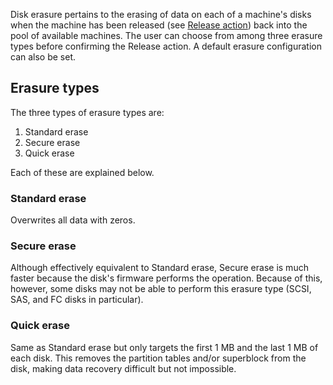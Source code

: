<!-- deb-2-7-cli
||2.7|2.8|2.9|
|-----:|:-----:|:-----:|:-----:|
|Snap|[CLI](/t/disk-erasure/2610) ~ [UI](/t/disk-erasure/2611)|[CLI](/t/disk-erasure/2612) ~ [UI](/t/disk-erasure/2613)|[CLI](/t/disk-erasure/2614) ~ [UI](/t/disk-erasure/2615)|
|Packages|CLI ~ [UI](/t/disk-erasure/2617)|[CLI](/t/disk-erasure/2618) ~ [UI](/t/disk-erasure/2619)|[CLI](/t/disk-erasure/2620) ~ [UI](/t/disk-erasure/2621)|
 deb-2-7-cli -->

<!-- deb-2-7-ui
||2.7|2.8|2.9|
|-----:|:-----:|:-----:|:-----:|
|Snap|[CLI](/t/disk-erasure/2610) ~ [UI](/t/disk-erasure/2611)|[CLI](/t/disk-erasure/2612) ~ [UI](/t/disk-erasure/2613)|[CLI](/t/disk-erasure/2614) ~ [UI](/t/disk-erasure/2615)|
|Packages|[CLI](/t/disk-erasure/2616) ~ UI|[CLI](/t/disk-erasure/2618) ~ [UI](/t/disk-erasure/2619)|[CLI](/t/disk-erasure/2620) ~ [UI](/t/disk-erasure/2621)|
 deb-2-7-ui -->

<!-- deb-2-8-cli
||2.7|2.8|2.9|
|-----:|:-----:|:-----:|:-----:|
|Snap|[CLI](/t/disk-erasure/2610) ~ [UI](/t/disk-erasure/2611)|[CLI](/t/disk-erasure/2612) ~ [UI](/t/disk-erasure/2613)|[CLI](/t/disk-erasure/2614) ~ [UI](/t/disk-erasure/2615)|
|Packages|[CLI](/t/disk-erasure/2616) ~ [UI](/t/disk-erasure/2617)|CLI ~ [UI](/t/disk-erasure/2619)|[CLI](/t/disk-erasure/2620) ~ [UI](/t/disk-erasure/2621)|
 deb-2-8-cli -->

<!-- deb-2-8-ui
||2.7|2.8|2.9|
|-----:|:-----:|:-----:|:-----:|
|Snap|[CLI](/t/disk-erasure/2610) ~ [UI](/t/disk-erasure/2611)|[CLI](/t/disk-erasure/2612) ~ [UI](/t/disk-erasure/2613)|[CLI](/t/disk-erasure/2614) ~ [UI](/t/disk-erasure/2615)|
|Packages|[CLI](/t/disk-erasure/2616) ~ [UI](/t/disk-erasure/2617)|[CLI](/t/disk-erasure/2618) ~ UI|[CLI](/t/disk-erasure/2620) ~ [UI](/t/disk-erasure/2621)|
 deb-2-8-ui -->

<!-- deb-2-9-cli
||2.7|2.8|2.9|
|-----:|:-----:|:-----:|:-----:|
|Snap|[CLI](/t/disk-erasure/2610) ~ [UI](/t/disk-erasure/2611)|[CLI](/t/disk-erasure/2612) ~ [UI](/t/disk-erasure/2613)|[CLI](/t/disk-erasure/2614) ~ [UI](/t/disk-erasure/2615)|
|Packages|[CLI](/t/disk-erasure/2616) ~ [UI](/t/disk-erasure/2617)|[CLI](/t/disk-erasure/2618) ~ [UI](/t/disk-erasure/2619)|CLI ~ [UI](/t/disk-erasure/2621)|
 deb-2-9-cli -->

<!-- deb-2-9-ui
||2.7|2.8|2.9|
|-----:|:-----:|:-----:|:-----:|
|Snap|[CLI](/t/disk-erasure/2610) ~ [UI](/t/disk-erasure/2611)|[CLI](/t/disk-erasure/2612) ~ [UI](/t/disk-erasure/2613)|[CLI](/t/disk-erasure/2614) ~ [UI](/t/disk-erasure/2615)|
|Packages|[CLI](/t/disk-erasure/2616) ~ [UI](/t/disk-erasure/2617)|[CLI](/t/disk-erasure/2618) ~ [UI](/t/disk-erasure/2619)|[CLI](/t/disk-erasure/2620) ~ UI|
 deb-2-9-ui -->

<!-- snap-2-7-cli
||2.7|2.8|2.9|
|-----:|:-----:|:-----:|:-----:|
|Snap|CLI ~ [UI](/t/disk-erasure/2611)|[CLI](/t/disk-erasure/2612) ~ [UI](/t/disk-erasure/2613)|[CLI](/t/disk-erasure/2614) ~ [UI](/t/disk-erasure/2615)|
|Packages|[CLI](/t/disk-erasure/2616) ~ [UI](/t/disk-erasure/2617)|[CLI](/t/disk-erasure/2618) ~ [UI](/t/disk-erasure/2619)|[CLI](/t/disk-erasure/2620) ~ [UI](/t/disk-erasure/2621)|
 snap-2-7-cli -->

<!-- snap-2-7-ui
||2.7|2.8|2.9|
|-----:|:-----:|:-----:|:-----:|
|Snap|[CLI](/t/disk-erasure/2610) ~ UI|[CLI](/t/disk-erasure/2612) ~ [UI](/t/disk-erasure/2613)|[CLI](/t/disk-erasure/2614) ~ [UI](/t/disk-erasure/2615)|
|Packages|[CLI](/t/disk-erasure/2616) ~ [UI](/t/disk-erasure/2617)|[CLI](/t/disk-erasure/2618) ~ [UI](/t/disk-erasure/2619)|[CLI](/t/disk-erasure/2620) ~ [UI](/t/disk-erasure/2621)|
 snap-2-7-ui -->

<!-- snap-2-8-cli
||2.7|2.8|2.9|
|-----:|:-----:|:-----:|:-----:|
|Snap|[CLI](/t/disk-erasure/2610) ~ [UI](/t/disk-erasure/2611)|CLI ~ [UI](/t/disk-erasure/2613)|[CLI](/t/disk-erasure/2614) ~ [UI](/t/disk-erasure/2615)|
|Packages|[CLI](/t/disk-erasure/2616) ~ [UI](/t/disk-erasure/2617)|[CLI](/t/disk-erasure/2618) ~ [UI](/t/disk-erasure/2619)|[CLI](/t/disk-erasure/2620) ~ [UI](/t/disk-erasure/2621)|
 snap-2-8-cli -->

<!-- snap-2-8-ui
||2.7|2.8|2.9|
|-----:|:-----:|:-----:|:-----:|
|Snap|[CLI](/t/disk-erasure/2610) ~ [UI](/t/disk-erasure/2611)|[CLI](/t/disk-erasure/2612) ~ UI|[CLI](/t/disk-erasure/2614) ~ [UI](/t/disk-erasure/2615)|
|Packages|[CLI](/t/disk-erasure/2616) ~ [UI](/t/disk-erasure/2617)|[CLI](/t/disk-erasure/2618) ~ [UI](/t/disk-erasure/2619)|[CLI](/t/disk-erasure/2620) ~ [UI](/t/disk-erasure/2621)|
 snap-2-8-ui -->

<!-- snap-2-9-cli
||2.7|2.8|2.9|
|-----:|:-----:|:-----:|:-----:|
|Snap|[CLI](/t/disk-erasure/2610) ~ [UI](/t/disk-erasure/2611)|[CLI](/t/disk-erasure/2612) ~ [UI](/t/disk-erasure/2613)|CLI ~ [UI](/t/disk-erasure/2615)|
|Packages|[CLI](/t/disk-erasure/2616) ~ [UI](/t/disk-erasure/2617)|[CLI](/t/disk-erasure/2618) ~ [UI](/t/disk-erasure/2619)|[CLI](/t/disk-erasure/2620) ~ [UI](/t/disk-erasure/2621)|
 snap-2-9-cli -->

<!-- snap-2-9-ui
||2.7|2.8|2.9|
|-----:|:-----:|:-----:|:-----:|
|Snap|[CLI](/t/disk-erasure/2610) ~ [UI](/t/disk-erasure/2611)|[CLI](/t/disk-erasure/2612) ~ [UI](/t/disk-erasure/2613)|[CLI](/t/disk-erasure/2614) ~ UI|
|Packages|[CLI](/t/disk-erasure/2616) ~ [UI](/t/disk-erasure/2617)|[CLI](/t/disk-erasure/2618) ~ [UI](/t/disk-erasure/2619)|[CLI](/t/disk-erasure/2620) ~ [UI](/t/disk-erasure/2621)|
 snap-2-9-ui -->

Disk erasure pertains to the erasing of data on each of a machine's disks when the machine has been released (see [Release action](/t/concepts-and-terms/785#heading--release)) back into the pool of available machines. The user can choose from among three erasure types before confirming the Release action. A default erasure configuration can also be set.

<h2 id="heading--erasure-types">Erasure types</h2>

The three types of erasure types are:

1.   Standard erase
2.   Secure erase
3.   Quick erase

Each of these are explained below.

<h3 id="heading--standard-erase">Standard erase</h3>

Overwrites all data with zeros.

<h3 id="heading--secure-erase">Secure erase</h3>

Although effectively equivalent to Standard erase, Secure erase is much faster because the disk's firmware performs the operation. Because of this, however, some disks may not be able to perform this erasure type (SCSI, SAS, and FC disks in particular).

<h3 id="heading--quick-erase">Quick erase</h3>

Same as Standard erase but only targets the first 1 MB and the last 1 MB of each disk. This removes the partition tables and/or superblock from the disk, making data recovery difficult but not impossible.

<!-- deb-2-7-ui deb-2-8-ui deb-2-9-ui snap-2-8-ui snap-2-9-ui snap-2-7-ui
<h2 id="heading--default-configuration">Default configuration</h2>

A default erasure configuration can be set on the 'Settings' page by selecting the 'Storage' tab.

<a href="https://assets.ubuntu.com/v1/4e90c4c7-installconfig-storage-erasure__defaults.png" target = "_blank"><img src="https://assets.ubuntu.com/v1/4e90c4c7-installconfig-storage-erasure__defaults.png"></a>

If option 'Erase machines' disks prior to releasing' is chosen then users will be compelled to use disk erasure. That option will be pre-filled in the machine's view and the user will be unable to remove the option.

With the above defaults, the machine's view will look like this when the Release action is chosen:

<a href="https://assets.ubuntu.com/v1/66e1dcc2-installconfig-storage-erasure__defaults-node.png" target = "_blank"><img src="https://assets.ubuntu.com/v1/66e1dcc2-installconfig-storage-erasure__defaults-node.png"></a>

Where 'secure erase' and 'quick erase' can then be configured by the user.

<h2 id="heading--order-of-preference">Order of preference</h2>

If all three options are checked when the machine is released the following order of preference is applied:

1.  Use 'secure erase' if the disk supports it
2.  If it does not then use 'quick erase'
deb-2-7-ui deb-2-8-ui deb-2-9-ui snap-2-8-ui snap-2-9-ui snap-2-7-ui -->

<!-- deb-2-7-cli deb-2-8-cli deb-2-9-cli snap-2-8-cli snap-2-9-cli snap-2-7-cli

<h2>Erasure procedure</h2>

When using the [MAAS CLI](/t/maas-cli/802), you can erase a disk when releasing an individual machine.  Note that this option is not available when releasing multiple machines, so you'll want to make sure you're using:

```
maas $PROFILE machine release...
```

and not:

```
maas $PROFILE machines release...
```

Note the difference in singular and plural "machine/machines" in the commands.  Releasing a machine requires that you have the `system_id` of the machine to be released, which you can obtain with a [basic machine list](/t/the-cli-cookbook/2218#heading--basic-machine-list):

<a href="https://discourse.maas.io/uploads/default/original/1X/a496ac76977909f3403160ca96a1bb7224e785f5.jpeg" target = "_blank"><img src="https://discourse.maas.io/uploads/default/original/1X/a496ac76977909f3403160ca96a1bb7224e785f5.jpeg">
</a>

The basic form of the release command, when erasing disks on releasing, is:

```
maas $PROFILE machine release $SYSTEM_ID comment="some comment" erase=true [secure_erase=true ||/&& quick_erase=true]
```

Parameters `secure_erase` and `quick_erase` are both optional, although if you don't specify either of them, the entire disk will be overwritten with null bytes.  Note that this overwrite process is very slow.

Secure erasure uses the drive's secure erase feature, if it has one.  In some cases, this can be much faster than overwriting the entire drive.  Be aware, though, that some drives implement secure erasure as a complete drive overwrite, so this method may still be very slow.  Additionally, if you specify secure erasure and the drive doesn't have this feature, you'll get a complete overwrite anyway -- again, possibly very slow.

Quick erasure wipes 2MB at the start and end of the drive to make recovery both inconvenient and unlikely to happen by accident.  Note, though, that quick erasure is not secure.

<h3>Specifying both erasure types</h3>

If you specify both erasure types, like this:

```
maas $PROFILE machine release $SYSTEM_ID comment="some comment" erase=true secure_erase=true quick_erase=true
```

then MAAS will perform a secure erasure if the drive has that feature; if not, it will perform a quick erasure.  Of course, if you're concerned about completely erasing the drive, and you're not sure whether the disk has secure erase features, the best way to handle that is to specify nothing, and allow the full disk to be overwritten by null bytes:

```
maas $PROFILE machine release $SYSTEM_ID comment="some comment" erase=true
```

deb-2-7-cli deb-2-8-cli deb-2-9-cli snap-2-8-cli snap-2-9-cli snap-2-7-cli -->
